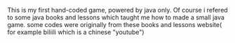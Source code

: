This is my first hand-coded game, powered by java only.
Of course i refered to some java books and lessons which taught me how to made a small java game.
some codes were originally from these books and lessons website( for example biliili which is a chinese "youtube")
